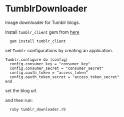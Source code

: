 # TumblrDownloader

Image downloader for Tumblr blogs.

Install `tumblr_client` gem from [here](https://github.com/tumblr/tumblr_client)
```
  gem install tumblr_client
```

set `Tumblr` configurations by creating an application.
```
Tumblr.configure do |config|
  config.consumer_key = "consumer_key"
  config.consumer_secret = "consumer_secret"
  config.oauth_token = "access_token"
  config.oauth_token_secret = "access_token_secret"
end
```

set the blog url.

and then run:
```
  ruby tumblr_downloader.rb
```
